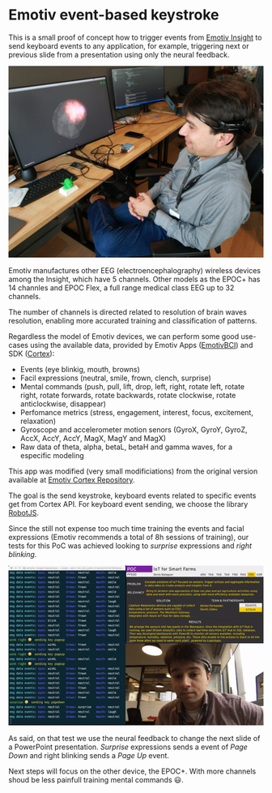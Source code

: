 # Emotiv event-based keystroke

This is a small proof of concept how to trigger events from [Emotiv Insight](https://www.emotiv.com/insight/) to send keyboard events to any application, for example, triggering next or previous slide from a presentation using only the neural feedback.

![Insight](img/insight-emotiv.jpeg)

Emotiv manufactures other EEG (electroencephalography) wireless devices among the Insight, which have 5 channels. Other models as the EPOC+ has 14 channles and EPOC Flex, a full range medical class EEG up to 32 channels.

The number of channels is directed related to resolution of brain waves resolution, enabling more accurated training and classification of patterns.

Regardless the model of Emotiv devices, we can perform some good use-cases using the available data, provided by Emotiv Apps ([EmotivBCI](https://www.emotiv.com/emotiv-bci/)) and SDK ([Cortex](https://emotiv.github.io/cortex-docs/#introduction)):

* Events (eye blinkig, mouth, browns)
* Facil expressions (neutral, smile, frown, clench, surprise)
* Mental commands (push, pull, lift, drop, left, right, rotate left, rotate right, rotate forwards, rotate backwards, rotate clockwise, rotate anticlockwise, disappear)
* Perfomance metrics (stress, engagement, interest, focus, excitement, relaxation)
* Gyroscope and accelerometer motion senors  (GyroX, GyroY, GyroZ, AccX, AccY, AccY, MagX, MagY and MagX)
* Raw data of theta, alpha, betaL, betaH and gamma waves, for a especific modeling

This app was modified (very small modificiations) from the original version available at [Emotiv Cortex Repository](https://github.com/Emotiv/cortex-example).

The goal is the send keystroke, keyboard events related to specific events get from Cortex API. 
For keyboard event sending, we choose the library [RobotJS](http://robotjs.io/).

Since the still not expense too much time training the events and facial expressions (Emotiv recommends a total of 8h sessions of training), our tests for this PoC was achieved looking to _surprise_ expressions and _right blinking_.

![Video](img/video-emotiv.gif)

As said, on that test we use the neural feedback to change the next slide of a PowerPoint presentation. _Surprise_ expressions sends a event of _Page Down_ and right blinking sends a _Page Up_ event.

Next steps will focus on the other device, the EPOC+. With more channels shoud be less painfull training mental commands 😃.
